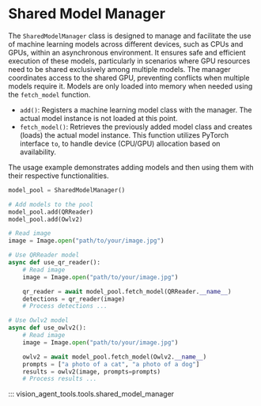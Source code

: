 # Shared Model Manager

The `SharedModelManager` class is designed to manage and facilitate the use of machine learning models across different devices, such as CPUs and GPUs, within an asynchronous environment.
It ensures safe and efficient execution of these models, particularly in scenarios where GPU resources need to be shared exclusively among multiple models.
The manager coordinates access to the shared GPU, preventing conflicts when multiple models require it.
Models are only loaded into memory when needed using the `fetch_model` function.

- `add()`: Registers a machine learning model class with the manager. The actual model instance is not loaded at this point.
- `fetch_model()`: Retrieves the previously added model class and creates (loads) the actual model instance. This function utilizes PyTorch interface `to`, to handle device (CPU/GPU) allocation based on availability.


The usage example demonstrates adding models and then using them with their respective functionalities.


```python
model_pool = SharedModelManager()

# Add models to the pool
model_pool.add(QRReader)
model_pool.add(Owlv2)

# Read image
image = Image.open("path/to/your/image.jpg")

# Use QRReader model
async def use_qr_reader():
    # Read image
    image = Image.open("path/to/your/image.jpg")

    qr_reader = await model_pool.fetch_model(QRReader.__name__)
    detections = qr_reader(image)
    # Process detections ...

# Use Owlv2 model
async def use_owlv2():
    # Read image
    image = Image.open("path/to/your/image.jpg")

    owlv2 = await model_pool.fetch_model(Owlv2.__name__)
    prompts = ["a photo of a cat", "a photo of a dog"]
    results = owlv2(image, prompts=prompts)
    # Process results ...

```

::: vision_agent_tools.tools.shared_model_manager
